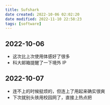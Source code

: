 ```yaml
---
title: Sufshark
date created: 2022-10-06 02:02:20
date modified: 2022-11-10 22:58:23
tags: [software]
---
```


## 2022-10-06

- 这次比上次使用体感好了很多
- 科大邮箱提醒了一下境外 IP

## 2022-10-07

- 连不上的时候挺烦的，但连上了用起来确实很爽
- 下次就别头铁用校园网了，直接上热点把
